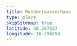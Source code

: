```yaml
---
title: Hundertwasserhaus
type: place
skipSitemap: true
latitude: 48.207337
longitude: 16.394294
---
```

